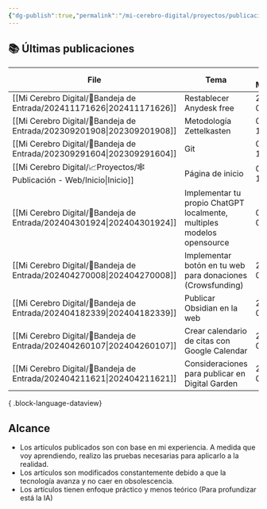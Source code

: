 ```yaml
---
{"dg-publish":true,"permalink":"/mi-cerebro-digital/proyectos/publicacion-web/inicio/","tags":["gardenEntry"]}
---
```



## 📚 Últimas publicaciones

| File                                                                      | Tema                                                                   | Ultima Modificación |
| ------------------------------------------------------------------------- | ---------------------------------------------------------------------- | ------------------- |
| [[Mi Cerebro Digital/📩Bandeja de Entrada/202411171626\|202411171626]] | Restablecer Anydesk free                                               | 28/11/2024 01:08:37 |
| [[Mi Cerebro Digital/📩Bandeja de Entrada/202309201908\|202309201908]] | Metodología Zettelkasten                                               | 06/05/2024 17:47:58 |
| [[Mi Cerebro Digital/📩Bandeja de Entrada/202309291604\|202309291604]] | Git                                                                    | 06/05/2024 17:45:34 |
| [[Mi Cerebro Digital/📈Proyectos/🕸️Publicación - Web/Inicio\|Inicio]] | Página de inicio                                                       | 06/05/2024 14:39:08 |
| [[Mi Cerebro Digital/📩Bandeja de Entrada/202404301924\|202404301924]] | Implementar tu propio ChatGPT localmente, multiples modelos opensource | 04/05/2024 00:51:01 |
| [[Mi Cerebro Digital/📩Bandeja de Entrada/202404270008\|202404270008]] | Implementar botón en tu web para donaciones (Crowsfunding)             | 27/04/2024 01:20:20 |
| [[Mi Cerebro Digital/📩Bandeja de Entrada/202404182339\|202404182339]] | Publicar Obsidian en la web                                            | 27/04/2024 00:07:08 |
| [[Mi Cerebro Digital/📩Bandeja de Entrada/202404260107\|202404260107]] | Crear calendario de citas con Google Calendar                          | 27/04/2024 00:06:51 |
| [[Mi Cerebro Digital/📩Bandeja de Entrada/202404211621\|202404211621]] | Consideraciones para publicar en Digital Garden                        | 27/04/2024 00:06:37 |

{ .block-language-dataview}


Alcance
---
- Los artículos publicados son con base en mi experiencia. A medida que voy aprendiendo, realizo las pruebas necesarias para aplicarlo a la realidad.
- Los artículos son modificados constantemente debido a que la tecnología avanza y no caer en obsolescencia.
- Los artículos tienen enfoque práctico y menos teórico (Para profundizar está la IA)
